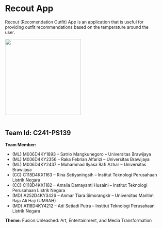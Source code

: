 # Recout App

Recout (Recomendation Outfit) App is an application that is useful for providing outfit recommendations based on the temperature around the user.

<img src="https://github.com/C241-PS139/Recout-ML/blob/main/image/Logo%20Recout.jpg?raw=true" width="250" height="250"><br /><br />

## Team Id: C241-PS139



**Team Member:**
- (ML) M006D4KY1893 – Satrio Mangkunegoro – Universitas Brawijaya
- (ML) M006D4KY2356 – Raka Febrian Alfarizi – Universitas Brawijaya
- (ML) M006D4KY2437 – Muhammad Ilyasa Rafi Azhar – Universitas Brawijaya
- (CC) C118D4KX1163 – Rina Setiyaningsih – Institut Teknologi Perusahaan Listrik Negara
- (CC)  C118D4KX1182 – Amalia Damayanti Husaini  – Institut Teknologi Perusahaan Listrik Negara
- (MD) A252D4KY3426 – Anmar Tiara Simorangkir – Universitas Maritim Raja Ali Haji (UMRAH)
- (MD) A118D4KY4212 – Adi Setiadi Putra – Institut Teknologi Perusahaan Listrik Negara

**Theme:** 
Fusion Unleashed: Art, Entertainment, and Media Transformation
